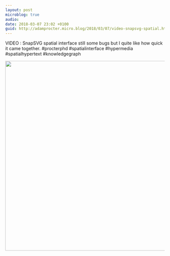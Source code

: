 ```yaml
---
layout: post
microblog: true
audio: 
date: 2018-03-07 23:02 +0100
guid: http://adamprocter.micro.blog/2018/03/07/video-snapsvg-spatial.html
---
```

VIDEO : SnapSVG spatial interface still some bugs but I quite like how quick it came together.  #procterphd #spatialinterface #hypermedia #spatialhypertext #knowledgegraph

<img src="http://discursive.adamprocter.co.uk/uploads/2018/3ba4ce76f8.jpg" width="600" height="600" />
